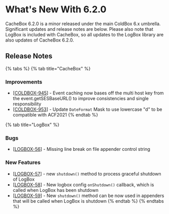 # What's New With 6.2.0

CacheBox 6.2.0 is a minor released under the main ColdBox 6.x umbrella.  Significant updates and release notes are below.  Please also note that LogBox is included with CacheBox, so all updates to the LogBox library are also updates of CacheBox 6.2.0.

## Release Notes

{% tabs %}
{% tab title="CacheBox" %}
### Improvements

* \[[COLDBOX-945](https://ortussolutions.atlassian.net/browse/COLDBOX-945)] - Event caching now bases off the multi host key from the event.getSESBaseURL() to improve consistencies and single responsibility
* \[[COLDBOX-953](https://ortussolutions.atlassian.net/browse/COLDBOX-953)] - Update `DateFormat` Mask to use lowercase "d" to be compatible with ACF2021
{% endtab %}

{% tab title="LogBox" %}
### Bugs

* \[[LOGBOX-56](https://ortussolutions.atlassian.net/browse/LOGBOX-56)] - Missing line break on file appender control string

### New Features

* \[[LOGBOX-57](https://ortussolutions.atlassian.net/browse/LOGBOX-57)] - new `shutdown()` method to process graceful shutdown of LogBox
* \[[LOGBOX-58](https://ortussolutions.atlassian.net/browse/LOGBOX-58)] - New logbox config `onShutdown()` callback, which is called when LogBox has been shutdown
* \[[LOGBOX-59](https://ortussolutions.atlassian.net/browse/LOGBOX-59)] - New `shutdown()` method can be now used in appenders that will be called when LogBox is shutdown
{% endtab %}
{% endtabs %}

